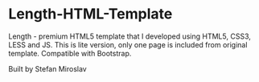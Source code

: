 # Length-HTML-Template
Length - premium HTML5 template that I developed using HTML5, CSS3, LESS and JS. This is lite version, only one page is included from  original template. Compatible with Bootstrap.

Built by Stefan Miroslav
